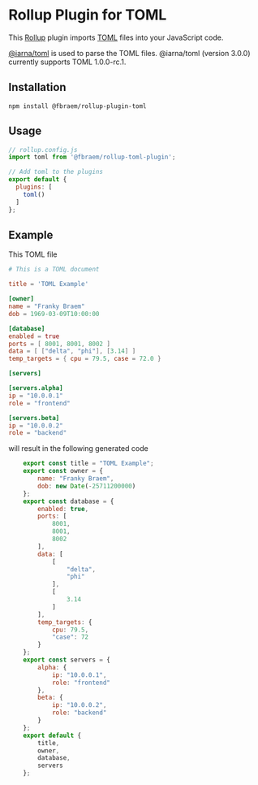 # Rollup Plugin for TOML
This [Rollup](https://rollupjs.org) plugin imports [TOML](https://toml.io) 
files into your JavaScript code.

[@iarna/toml](https://github.com/iarna/iarna-toml) is used to parse the TOML 
files. @iarna/toml (version 3.0.0) currently supports TOML 1.0.0-rc.1.

## Installation

````
npm install @fbraem/rollup-plugin-toml
````

## Usage

````js
// rollup.config.js
import toml from '@fbraem/rollup-toml-plugin';

// Add toml to the plugins
export default {
  plugins: [
    toml()
  ]
};
````
## Example

This TOML file

````toml
# This is a TOML document

title = 'TOML Example'

[owner]
name = "Franky Braem"
dob = 1969-03-09T10:00:00

[database]
enabled = true
ports = [ 8001, 8001, 8002 ]
data = [ ["delta", "phi"], [3.14] ]
temp_targets = { cpu = 79.5, case = 72.0 }

[servers]

[servers.alpha]
ip = "10.0.0.1"
role = "frontend"

[servers.beta]
ip = "10.0.0.2"
role = "backend"
````

will result in the following generated code

````js
    export const title = "TOML Example";
    export const owner = {
    	name: "Franky Braem",
    	dob: new Date(-25711200000)
    };
    export const database = {
    	enabled: true,
    	ports: [
    		8001,
    		8001,
    		8002
    	],
    	data: [
    		[
    			"delta",
    			"phi"
    		],
    		[
    			3.14
    		]
    	],
    	temp_targets: {
    		cpu: 79.5,
    		"case": 72
    	}
    };
    export const servers = {
    	alpha: {
    		ip: "10.0.0.1",
    		role: "frontend"
    	},
    	beta: {
    		ip: "10.0.0.2",
    		role: "backend"
    	}
    };
    export default {
    	title,
    	owner,
    	database,
    	servers
    };
````
